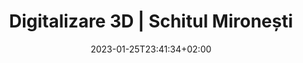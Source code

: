 ---
title: "Digitalizare 3D | Schitul Mironești"
keywords: ["Schitul Mironesti"]
date: 2023-01-25T23:41:34+02:00
draft: false
type: page
layout: digitalizare
sitemap_exclude: false

sitemap:
  changefreq: weekly
  filename: sitemap.xml
  priority: 1
  

#----------------------------------------------------/
# Page
#----------------------------------------------------/
page:
  title: "Digitalizare <span>3D</span>"

---